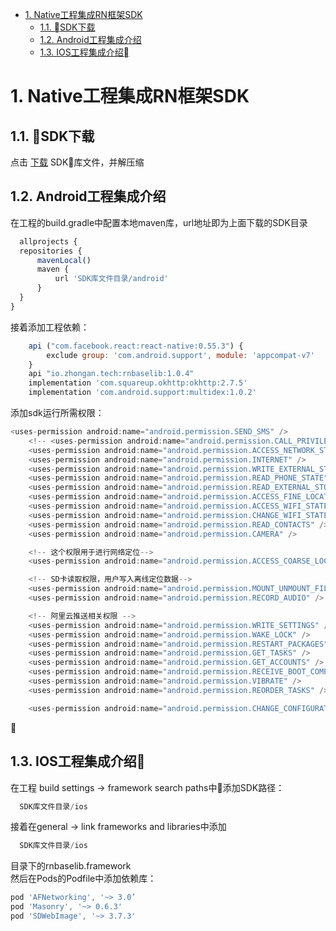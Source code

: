<!-- TOC -->

- [1. Native工程集成RN框架SDK](#1-native工程集成rn框架sdk)
    - [1.1. SDK下载](#11-sdk下载)
    - [1.2. Android工程集成介绍](#12-android工程集成介绍)
    - [1.3. IOS工程集成介绍](#13-ios工程集成介绍)

<!-- /TOC -->

# 1. Native工程集成RN框架SDK
## 1.1. SDK下载
点击 [下载](./../res/rn-design.png) SDK库文件，并解压缩

## 1.2. Android工程集成介绍
在工程的build.gradle中配置本地maven库，url地址即为上面下载的SDK目录
```javascript
  allprojects {
  repositories {
      mavenLocal()
      maven {
          url 'SDK库文件目录/android'
      }
  }
}
```
接着添加工程依赖：
```javascript
    api ("com.facebook.react:react-native:0.55.3") {
        exclude group: 'com.android.support', module: 'appcompat-v7'
    }
    api "io.zhongan.tech:rnbaselib:1.0.4"
    implementation 'com.squareup.okhttp:okhttp:2.7.5'
    implementation 'com.android.support:multidex:1.0.2'
```
添加sdk运行所需权限：
```javascript
<uses-permission android:name="android.permission.SEND_SMS" />
    <!-- <uses-permission android:name="android.permission.CALL_PRIVILEGED" />-->
    <uses-permission android:name="android.permission.ACCESS_NETWORK_STATE" />
    <uses-permission android:name="android.permission.INTERNET" />
    <uses-permission android:name="android.permission.WRITE_EXTERNAL_STORAGE" />
    <uses-permission android:name="android.permission.READ_PHONE_STATE" />
    <uses-permission android:name="android.permission.READ_EXTERNAL_STORAGE" />
    <uses-permission android:name="android.permission.ACCESS_FINE_LOCATION" />
    <uses-permission android:name="android.permission.ACCESS_WIFI_STATE" />
    <uses-permission android:name="android.permission.CHANGE_WIFI_STATE" />
    <uses-permission android:name="android.permission.READ_CONTACTS" />
    <uses-permission android:name="android.permission.CAMERA" />

    <!-- 这个权限用于进行网络定位-->
    <uses-permission android:name="android.permission.ACCESS_COARSE_LOCATION" />

    <!-- SD卡读取权限，用户写入离线定位数据-->
    <uses-permission android:name="android.permission.MOUNT_UNMOUNT_FILESYSTEMS" />
    <uses-permission android:name="android.permission.RECORD_AUDIO" />

    <!-- 阿里云推送相关权限 -->
    <uses-permission android:name="android.permission.WRITE_SETTINGS" />
    <uses-permission android:name="android.permission.WAKE_LOCK" />
    <uses-permission android:name="android.permission.RESTART_PACKAGES" />
    <uses-permission android:name="android.permission.GET_TASKS" />
    <uses-permission android:name="android.permission.GET_ACCOUNTS" />
    <uses-permission android:name="android.permission.RECEIVE_BOOT_COMPLETED" />
    <uses-permission android:name="android.permission.VIBRATE" />
    <uses-permission android:name="android.permission.REORDER_TASKS" />

    <uses-permission android:name="android.permission.CHANGE_CONFIGURATION" />
```

## 1.3. IOS工程集成介绍
在工程 build settings -> framework search paths中添加SDK路径：
```javascript
  SDK库文件目录/ios
```
接着在general -> link frameworks and libraries中添加
```javascript
  SDK库文件目录/ios
```
目录下的rnbaselib.framework
<br/>
然后在Pods的Podfile中添加依赖库：
```javascript
pod 'AFNetworking', '~> 3.0’
pod 'Masonry', '~> 0.6.3'
pod 'SDWebImage', '~> 3.7.3'
```
